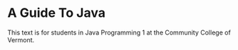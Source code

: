 # A Guide To Java
This text is for students in Java Programming 1 at the Community College of Vermont.
